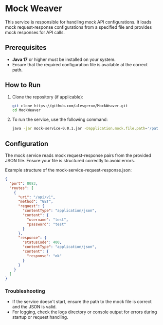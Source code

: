 # Mock Weaver

This service is responsible for handling mock API configurations. It loads mock request-response configurations from a specified file and provides mock responses for API calls.

## Prerequisites

- **Java 17** or higher must be installed on your system.
- Ensure that the required configuration file is available at the correct path.

## How to Run

1. Clone the repository (if applicable):

   ```bash
   git clone https://github.com/alesgerov/MockWeaver.git
   cd MockWeaver
   ```

2. To run the service, use the following command:

   ```bash 
   java -jar mock-service-0.0.1.jar -Dapplication.mock.file.path='/path/to/your/mock-service-request-response.json'
   ```

## Configuration

The mock service reads mock request-response pairs from the provided JSON file. Ensure your file is structured correctly to avoid errors.

Example structure of the mock-service-request-response.json:

``` json
{
  "port": 8083,
  "routes": [
    {
      "uri": "/api/v1",
      "method": "GET",
      "request": {
        "contentType": "application/json",
        "content": {
          "username": "test",
          "password": "test"
        }
      },
      "response": {
        "statusCode": 400,
        "contentType": "application/json",
        "content": {
          "response": "ok"
        }
      }
    }
  ]
}
```

### Troubleshooting

- If the service doesn't start, ensure the path to the mock file is correct and the JSON is valid.
- For logging, check the logs directory or console output for errors during startup or request handling.